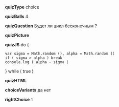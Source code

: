 ____quizType____
choice

____quizBalls____
4

____quizQuestion____
Будет ли цикл бесконечным ?


____quizPicture____


____quizJS____
do {

    var sigma = Math.random (), alpha = Math.random ()
    if ( sigma > alpha ) break
    console.log ( alpha - sigma )

} while ( true )


____quizHTML____



____choiceVariants____
да
нет


____rightChoice____
1
